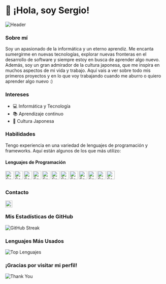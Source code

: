 # 👋 ¡Hola, soy Sergio!

![Header](https://media2.giphy.com/media/VbAFrrDVGAvZu/200w.gif?cid=82a1493bidodgfu8qtc5weww7b85s43fy5zr7unf7dbmkk1e&ep=v1_gifs_related&rid=200w.gif&ct=g) 


### Sobre mí
Soy un apasionado de la informática y un eterno aprendiz. Me encanta sumergirme en nuevas tecnologías, explorar nuevas fronteras en el desarrollo de software y siempre estoy en busca de aprender algo nuevo. Además, soy un gran admirador de la cultura japonesa, que me inspira en muchos aspectos de mi vida y trabajo. Aquí vais a ver sobre todo mis primeros proyectos y en lo que voy trabajando cuando me aburro o quiero aprender algo nuevo :)

### Intereses
- 💻 Informática y Tecnología
- 📚 Aprendizaje continuo
- 🌸 Cultura Japonesa

### Habilidades
Tengo experiencia en una variedad de lenguajes de programación y frameworks. Aquí están algunos de los que más utilizo:

#### Lenguajes de Programación

<img align="left" alt="Sergio | Php" width="26px" src="https://www.svgrepo.com/show/452088/php.svg" />
<img align="left" alt="Sergio | Symfony" width="26px" src="https://symfony.com/logos/symfony_black_03.png"/>
<img align="left" alt="Sergio | Spring" width="26px" src="https://e7.pngegg.com/pngimages/931/804/png-clipart-spring-framework-software-framework-java-application-framework-web-framework-java-leaf-text-thumbnail.png"/>
<img align="left" alt="Sergio | React" width="26px" src="https://cdn.freebiesupply.com/logos/large/2x/react-1-logo-png-transparent.png" />
<img align="left" alt="Sergio | Javascript" width="26px" src="https://upload.wikimedia.org/wikipedia/commons/thumb/6/6a/JavaScript-logo.png/768px-JavaScript-logo.png" />
<img align="left" alt="Sergio | Java" width="26px" src="https://cdn-icons-png.flaticon.com/512/226/226777.png"/>
<img align="left" alt="Sergio | Python" width="26px" src="https://upload.wikimedia.org/wikipedia/commons/thumb/c/c3/Python-logo-notext.svg/1869px-Python-logo-notext.svg.png"/>
<img align="left" alt="Sergio | SQL" width="26px" src="https://lineadecodigo.com/wp-content/uploads/2014/04/sql-e1633736325758.png"/>
<img align="left" alt="Sergio | Postgres" width="26px" src="https://user-images.githubusercontent.com/24623425/36042969-f87531d4-0d8a-11e8-9dee-e87ab8c6a9e3.png" />
<img align="left" alt="Sergio | MariaDB" width="26px" src="https://encrypted-tbn0.gstatic.com/images?q=tbn:ANd9GcRS--NB2vEZuv_-Z5cR1USGJKGkf39NJQ8Pqg&s" />
<img align="left" alt="Sergio | Blazor" width="26px" src="https://upload.wikimedia.org/wikipedia/commons/thumb/d/d0/Blazor.png/500px-Blazor.png" />
<img align="left" alt="Sergio | .Net" width="26px" src="https://encrypted-tbn0.gstatic.com/images?q=tbn:ANd9GcTzemPW2zVigKv44mjIDfGwrf_Rgzcyu07m_A&s" />


<br/>
<br/>



### Contacto
[<img align="left" alt="Sergio | LinkedIn" width="22px" src="https://cdn-icons-png.flaticon.com/512/174/174857.png" />][linkedin]

[linkedin]: https://www.linkedin.com/in/sergio-jimenez-guzman-210362267/

<br/>

### Mis Estadísticas de GitHub

![GitHub Streak](https://github-readme-streak-stats.herokuapp.com/?user=sergionoodle&theme=radical)

### Lenguajes Más Usados

![Top Lenguajes](https://github-readme-stats.vercel.app/api/top-langs/?username=sergionoodle&layout=compact&theme=radical)

### ¡Gracias por visitar mi perfil!
![Thank You](https://media0.giphy.com/media/v1.Y2lkPTc5MGI3NjExMmdzanZjb240Zzg1b2psZzU5aTVqb21vNmR0cjJ6YmNuMmFtc252MyZlcD12MV9pbnRlcm5hbF9naWZfYnlfaWQmY3Q9Zw/cA0TiRmuetO1szgShj/giphy.gif)

